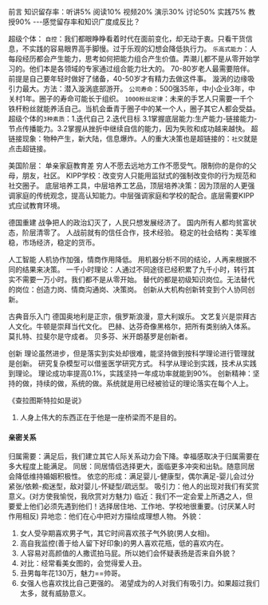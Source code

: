 前言
知识留存率：听讲5% 阅读10% 视频20% 演示30% 讨论50% 实践75% 教授90%
---感觉留存率和知识广度成反比？

超级个体：
`自控`：我们都眼睁睁看着时代在面前变化，却无动于衷。只看干货信息，不实践的容易眼界高手脚慢。过于乐观的幻想会降低执行力。
`乐高式能力`：人每段经历都会产生能力，思考如何把能力组合产生价值。弄潮儿都不是从零开始学习的。他们本是各领域的专家通过组合能力壮大的。
70-80岁老人最需要陪伴。前提是自己要年轻时做好了储备，40-50岁才有精力去做这件事。
漩涡的边缘吸引力最大。方法：潜入漩涡底部游开。
`公司寿命`：500强35年，中小企业3年，中关村1年。圈子的寿命可能长于组织。
`1000粉丝定律`：未来的手艺人只需要一千个铁杆粉丝就能养活自己。当机会垂青于圈子中的某一个人，圈子其它人都会受益。
超级个体的`3种素质`：1.迭代自己 2.迭代目标 3.1掌握底层能力:生产能力-链接能力-节点传播能力。3.2掌握从挫折中继续自信的能力，因为失败和成功越来越快。
超链接现象：物种产生，新大陆，信息爆炸。人的重大决策也是超链接的：`社交`就是点击超链接。

美国阶层：
单亲家庭教育差 穷人不愿去远地方工作不愿受气。限制你的是你的父母，朋友，社区。
KIPP学校：改变穷人只能用监狱式的强制改变你的行为规范和社交圈子。
底层培养工具，中层培养工艺品，顶层培养决策：因为顶层的人更强调家庭的传统观念，提高认知能力。中层强调家庭和学校的配合。底层需要KIPP式应试教育环境。

德国重建
战争把人的政治幻灭了，人民只想发展经济了。
国内所有人都均贫富状态，阶层清零了。
人战前就有的信任合作，技术经验。
稳定的社会结构：美军维稳，市场经济，稳定的货币。

人工智能
人机协作加强，情商作用降低。
用机器分析不同的结论，人再来根据不同的结果来决策。
一千小时理论：人通过不同途径已经积累了九千小时，转行其实不需要一万小时。我们都不是从零开始。
替代的都是初级知识岗位。无法替代的岗位：创造力岗、情商沟通岗、决策岗。
创新从大机构创新转变到个人协同创新。

古典音乐入门
德国奥地利是正宗，俄罗斯浪漫，意大利娱乐。
文艺复兴是崇拜古人文化。牛顿是崇拜当代文化。
巴赫、达芬奇像黑格尔，把所有类别纳入体系。
莫扎特、拉斐尔是守成者。
贝多芬、米开朗基罗是创新者。

创新
理论虽然进步，但是落实到实处却很难，能坚持做到按科学理论进行管理就是创新。
研究复杂模型可以借鉴医学研究方式。
科学从理论到实践，技术从实践到理论。
理论成功率提高0.1%，实践坚持一年成功率就能到90%。
创新精神：坚持的做，持续的做，系统的做。系统就是用已经被验证的理论落实在每个人上。

《查拉图斯特拉如是说》
1. 人身上伟大的东西正在于他是一座桥梁而不是目的。

#### 亲密关系
归属需要：满足后，我们建立其它人际关系动力会下降。幸福感取决于归属需要在多大程度上能满足。
同居：同居情侣选择更大，面临更多冲突和出轨。随意同居会降低维持婚姻积极性。
依恋的形成：满足婴儿-健康型，偶尔满足-婴儿会过分紧张/依赖-痴迷型，敌对婴儿-怀疑型/疏远型。
吸引力：他人的出现对我们有奖赏意义。(对方使我愉悦，我欣赏对方魅力)
临近：我们不一定会爱上所遇之人，但要爱上他们必须先遇到他们！选择居住地、工作地、学校地很重要。(讨厌某人时作用相反)
异地恋：他们在心中把对方描绘成理想人物。
外貌：
 1. 女人受孕期喜欢男子气，其它时间喜欢孩子气外貌(男人女相)。
 2. 高自我监控(善于给人留下好印象)的男人喜欢花瓶，低的喜欢内在。
 3. 人容易对高颜值的人撒谎拍马屁。所以她们会怀疑表扬是否来自外貌？
 4. 对比：经常看美女图的，会觉得爱人丑。
 5. 丑男每年花130万，魅力==帅哥。
 6. 女强人也喜欢找比自己更强的。
渴望成为的人对我们有吸引力。如果超过我们太多，就有威胁意义。

















